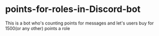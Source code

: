 # points-for-roles-in-Discord-bot
This is a bot who's counting points for messages and let's users buy for 1500(or any other) points a role
